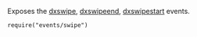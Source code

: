 Exposes the [dxswipe](/api-reference/10%20UI%20Widgets/UI%20Events/dxswipe.md '/Documentation/ApiReference/UI_Widgets/UI_Events/#dxswipe'), [dxswipeend](/api-reference/10%20UI%20Widgets/UI%20Events/dxswipeend.md '/Documentation/ApiReference/UI_Widgets/UI_Events/#dxswipeend'), [dxswipestart](/api-reference/10%20UI%20Widgets/UI%20Events/dxswipestart.md '/Documentation/ApiReference/UI_Widgets/UI_Events/#dxswipestart') events.

    require("events/swipe")